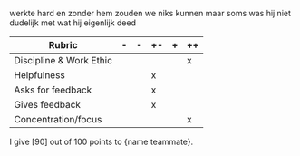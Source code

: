 werkte hard en zonder hem zouden we niks kunnen maar soms was hij niet dudelijk met wat hij eigenlijk deed

| Rubric               | -   | -   | +\- | +   | ++  |
|----------------------|-----|-----|-----|-----|-----|
| Discipline & Work Ethic |     |     |     |     |  x   |
| Helpfulness          |     |     |  x   |     |     |
| Asks for feedback    |     |     |  x   |     |     |
| Gives feedback       |     |     |  x   |     |     |
| Concentration/focus  |     |     |     |     |   x  |

I give [90] out of 100 points to {name teammate}.